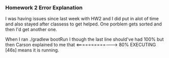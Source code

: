 ### Homework 2 Error Explanation

I was having issues since last week with HW2 and I did put in alot of time and also stayed after classess to get helped. One porblem gets sorted and then I'd get another one. 

When I ran ./gradlew bootRun I though the last line should've had 100% but then Carson explained to me that <==========---> 80% EXECUTING [46s] means it is running. 